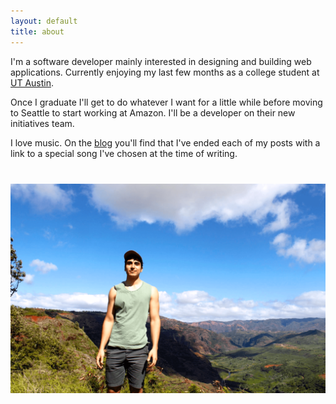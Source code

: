 ```yaml
---
layout: default
title: about
---
```


I'm a software developer mainly interested in designing and building web applications.
Currently enjoying my last few months as a college student at [UT Austin][ut].

Once I graduate I'll get to do whatever I want for a little while before moving to Seattle to
start working at Amazon. I'll be a developer on their new initiatives team.

I love music. On the [blog][blog] you'll find that I've ended each of my posts with a link to a special song I've chosen at the time of writing.

<div style="margin-bottom: 40px"></div>

![me in Hawaii][me]

<div style="margin-bottom: 40px"></div>

[me]: /assets/images/me.png
[blog]: /
[ut]: http://www.cs.utexas.edu/
